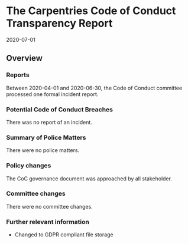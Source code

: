 # The Carpentries Code of Conduct Transparency Report

2020-07-01

## Overview

### Reports

Between 2020-04-01 and 2020-06-30, the Code of Conduct committee processed one formal incident report. 

### Potential Code of Conduct Breaches

There was no report of an incident.

### Summary of Police Matters

There were no police matters.

### Policy changes

The CoC governance document was approached by all stakeholder. 
 
### Committee changes

There were no committee changes.

### Further relevant information

- Changed to GDPR compliant file storage
